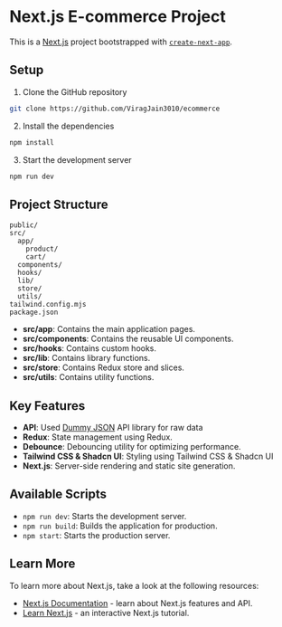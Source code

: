 # Next.js E-commerce Project

This is a [Next.js](https://nextjs.org) project bootstrapped with [`create-next-app`](https://github.com/vercel/next.js/tree/canary/packages/create-next-app).

## Setup
1. Clone the GitHub repository
```bash
git clone https://github.com/ViragJain3010/ecommerce
```

2. Install the dependencies

```bash
npm install
```

3. Start the development server

```bash
npm run dev
```

## Project Structure

```
public/
src/
  app/
    product/
    cart/
  components/
  hooks/
  lib/
  store/
  utils/
tailwind.config.mjs
package.json
```

- **src/app**: Contains the main application pages.
- **src/components**: Contains the reusable UI components.
- **src/hooks**: Contains custom hooks.
- **src/lib**: Contains library functions.
- **src/store**: Contains Redux store and slices.
- **src/utils**: Contains utility functions.

## Key Features

- **API**: Used [Dummy JSON](https://dummyjson.com/docs/products#products-category) API library for raw data
- **Redux**: State management using Redux.
- **Debounce**: Debouncing utility for optimizing performance.
- **Tailwind CSS & Shadcn UI**: Styling using Tailwind CSS & Shadcn UI
- **Next.js**: Server-side rendering and static site generation.

## Available Scripts

- `npm run dev`: Starts the development server.
- `npm run build`: Builds the application for production.
- `npm start`: Starts the production server.

## Learn More

To learn more about Next.js, take a look at the following resources:

- [Next.js Documentation](https://nextjs.org/docs) - learn about Next.js features and API.
- [Learn Next.js](https://nextjs.org/learn) - an interactive Next.js tutorial.

